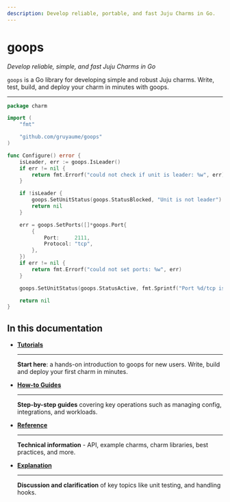 ```yaml
---
description: Develop reliable, portable, and fast Juju Charms in Go.
---
```


# goops

*Develop reliable, simple, and fast Juju Charms in Go*

`goops` is a Go library for developing simple and robust Juju charms. Write, test, build, and deploy your charm in minutes with goops.

--- 
```go
package charm

import (
	"fmt"

	"github.com/gruyaume/goops"
)

func Configure() error {
	isLeader, err := goops.IsLeader()
	if err != nil {
		return fmt.Errorf("could not check if unit is leader: %w", err)
	}

	if !isLeader {
		goops.SetUnitStatus(goops.StatusBlocked, "Unit is not leader")
		return nil
	}

	err = goops.SetPorts([]*goops.Port{
		{
			Port:     2111,
			Protocol: "tcp",
		},
	})
	if err != nil {
		return fmt.Errorf("could not set ports: %w", err)
	}

	goops.SetUnitStatus(goops.StatusActive, fmt.Sprintf("Port %d/tcp is set", 2111))

	return nil
}
```

## In this documentation

<div class="grid cards" markdown>

-   [__Tutorials__](tutorials/index.md)

    ---

    **Start here**: a hands-on introduction to goops for new users. Write, build and deploy your first charm in minutes.

-   [__How-to Guides__](how_to/index.md)

    ---

    **Step-by-step guides** covering key operations such as managing config, integrations, and workloads.

-   [__Reference__](reference/index.md)

    ---

    **Technical information** - API, example charms, charm libraries, best practices, and more.

-   [__Explanation__](explanation/index.md)

    ---

    **Discussion and clarification** of key topics like unit testing, and handling hooks.


</div>
